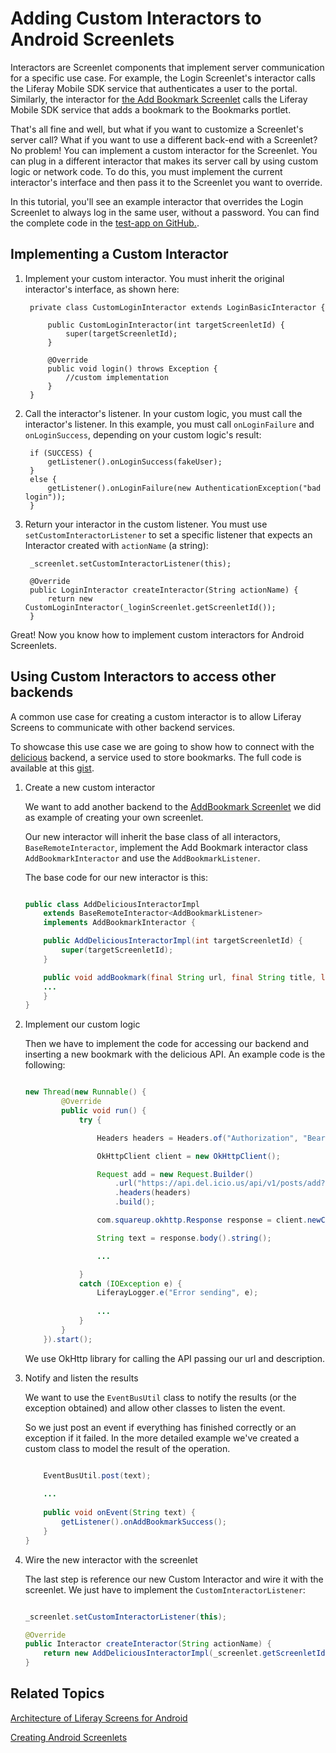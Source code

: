 # Adding Custom Interactors to Android Screenlets

Interactors are Screenlet components that implement server communication for a 
specific use case. For example, the Login Screenlet's interactor calls the 
Liferay Mobile SDK service that authenticates a user to the portal. Similarly, 
the interactor for 
[the Add Bookmark Screenlet](/develop/tutorials/-/knowledge_base/6-2/creating-android-screenlets) 
calls the Liferay Mobile SDK service that adds a bookmark to the Bookmarks 
portlet. 

That's all fine and well, but what if you want to customize a Screenlet's server 
call? What if you want to use a different back-end with a Screenlet? No problem! 
You can implement a custom interactor for the Screenlet. You can plug in a 
different interactor that makes its server call by using custom logic or network 
code. To do this, you must implement the current interactor's interface and then 
pass it to the Screenlet you want to override. 

In this tutorial, you'll see an example interactor that overrides the Login 
Screenlet to always log in the same user, without a password. You can find the 
complete code in the 
[test-app on GitHub.](https://github.com/liferay/liferay-screens/blob/develop/android/samples/test-app/src/main/java/com/liferay/mobile/screens/testapp/CustomInteractorActivity.java).

## Implementing a Custom Interactor

1. Implement your custom interactor. You must inherit the original interactor's 
   interface, as shown here: 

        private class CustomLoginInteractor extends LoginBasicInteractor {

            public CustomLoginInteractor(int targetScreenletId) {
                super(targetScreenletId);
            }

            @Override
            public void login() throws Exception {
                //custom implementation
            }
        }

2. Call the interactor's listener. In your custom logic, you must call the 
   interactor's listener. In this example, you must call `onLoginFailure` and 
   `onLoginSuccess`, depending on your custom logic's result: 

        if (SUCCESS) {
            getListener().onLoginSuccess(fakeUser);
        }
        else {
            getListener().onLoginFailure(new AuthenticationException("bad login"));
        }

3. Return your interactor in the custom listener. You must use 
   `setCustomInteractorListener` to set a specific listener that expects an 
   Interactor created with `actionName` (a string): 

        _screenlet.setCustomInteractorListener(this);

        @Override
        public LoginInteractor createInteractor(String actionName) {
            return new CustomLoginInteractor(_loginScreenlet.getScreenletId());
        }

Great! Now you know how to implement custom interactors for Android Screenlets.

## Using Custom Interactors to access other backends

A common use case for creating a custom interactor is to allow Liferay Screens to communicate with other backend services. 

To showcase this use case we are going to show how to connect with the [delicious](https://delicious.com) backend, a service used to store bookmarks. The full code is available at this [gist](https://gist.github.com/nhpatt/7cbeb0df6f39ec8a9176).

1. Create a new custom interactor

	We want to add another backend to the [AddBookmark Screenlet](https://dev.liferay.com/develop/tutorials/-/knowledge_base/6-2/creating-android-screenlets) we did as example of creating your own screenlet.
	
	Our new interactor will inherit the base class of all interactors, `BaseRemoteInteractor`, implement the Add Bookmark interactor class `AddBookmarkInteractor` and use the `AddBookmarkListener`.
	
	The base code for our new interactor is this:
	
	```java
	
	public class AddDeliciousInteractorImpl
		extends BaseRemoteInteractor<AddBookmarkListener>
		implements AddBookmarkInteractor {

		public AddDeliciousInteractorImpl(int targetScreenletId) {
			super(targetScreenletId);
		}
	
		public void addBookmark(final String url, final String title, long folderId) throws Exception {
		...
		}
	}
	
	```
	
2. Implement our custom logic

	Then we have to implement the code for accessing our backend and inserting a new bookmark with the delicious API. An example code is the following:
	
	```java
	
	new Thread(new Runnable() {
			@Override
			public void run() {
				try {

					Headers headers = Headers.of("Authorization", "Bearer _OAUTH_TOKEN_");

					OkHttpClient client = new OkHttpClient();

					Request add = new Request.Builder()
						.url("https://api.del.icio.us/api/v1/posts/add?url=" + url + "&description=" + title)
						.headers(headers)
						.build();

					com.squareup.okhttp.Response response = client.newCall(get).execute();

					String text = response.body().string();

					...

				}
				catch (IOException e) {
					LiferayLogger.e("Error sending", e);
					
					...
				}
			}
		}).start();
	
	
	```
	
	We use OkHttp library for calling the API passing our url and description.
	
3. Notify and listen the results

	We want to use the `EventBusUtil` class to notify the results (or the exception obtained) and allow other classes to listen the event.
	
	So we just post an event if everything has finished correctly or an exception if it failed. In the more detailed example we've created a custom class to model the result of the operation.
	
	```java
	
		EventBusUtil.post(text);
		
		...
		
		public void onEvent(String text) {
			getListener().onAddBookmarkSuccess();
		}
	}
	
	```
4. Wire the new interactor with the screenlet

	The last step is reference our new Custom Interactor and wire it with the screenlet. We just have to implement the `CustomInteractorListener`:
	
	```java
	
	_screenlet.setCustomInteractorListener(this);
	
	@Override
	public Interactor createInteractor(String actionName) {
		return new AddDeliciousInteractorImpl(_screenlet.getScreenletId());
	}
	
	```

## Related Topics

[Architecture of Liferay Screens for Android](/develop/tutorials/-/knowledge_base/6-2/architecture-of-liferay-screens-for-android)

[Creating Android Screenlets](/develop/tutorials/-/knowledge_base/6-2/creating-android-screenlets)
